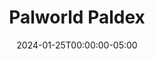 ---
layout: ext_single
title: Palworld Paldex
slug: palworld-paldex
desc: Search for Pals in Palworld Paldex and display their stats
category: games
date: '2024-01-25T00:00:00-05:00'
permalink: extensions/games/:slug
download_url: https://christinak.itch.io/palworld-paldex
developer_name: Christina K.
developer_url: https://docs.christinak.ca/
icon_local: palworld-paldex-icon.png
trailer: https://www.youtube.com/embed/RzzlE1tZMWk
screenshots_local: palworld-paldex-deck.png, palworld-paldex-chat.png
version: 1.0
sammi_version: 2023.3.1 and up
platform: Any
overview: |
    **Palworld Paldex** is an extension for **SAMMI** that allows you to search for Pals in Palworld Paldex and display their stats.

    **Features**  
    - Search for Pals by Name, Paldex Number, Type, Suitability, or Drop.
    - Get detailed stats for each Pal including name, description, types, and more.
    - Easy integration with your SAMMI.
    - Premade deck with all available commands, including example Twitch Chat triggers

    **Extension is in active development.**
    Please note this is a completely new extension, and some entries may not be 100% accurate or may be missing.

    **Important Notes**  
    Paldeck Palworld utilizes some parts of code from an API under the MIT license, available at [https://github.com/mlg404/palworld-paldex-api](https://github.com/mlg404/palworld-paldex-api), deployed on our server. 
    Access to this server is exclusively reserved for use with the SAMMI extension. Unauthorized use of this server for external queries is strictly prohibited.
setup_url: https://docs.christinak.ca/docs/extensions/palworld-paldex#setup
privacy_collect: false
---